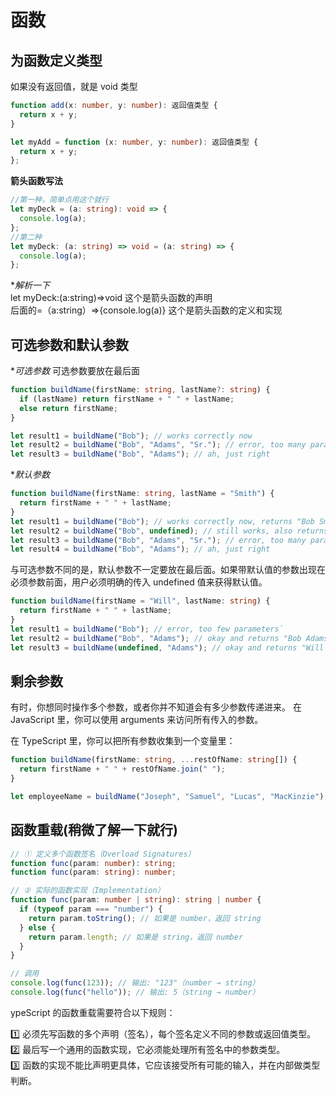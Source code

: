 # 函数

## 为函数定义类型

如果没有返回值，就是 void 类型

```ts
function add(x: number, y: number): 返回值类型 {
  return x + y;
}

let myAdd = function (x: number, y: number): 返回值类型 {
  return x + y;
};
```

**箭头函数写法**

```ts
//第一种，简单点用这个就行
let myDeck = (a: string): void => {
  console.log(a);
};
//第二种
let myDeck: (a: string) => void = (a: string) => {
  console.log(a);
};
```

\*_解析一下_  
let myDeck:(a:string)=>void 这个是箭头函数的声明  
后面的=（a:string）=>{console.log(a)} 这个是箭头函数的定义和实现

## 可选参数和默认参数

\*_可选参数_
可选参数要放在最后面

```ts
function buildName(firstName: string, lastName?: string) {
  if (lastName) return firstName + " " + lastName;
  else return firstName;
}

let result1 = buildName("Bob"); // works correctly now
let result2 = buildName("Bob", "Adams", "Sr."); // error, too many parameters
let result3 = buildName("Bob", "Adams"); // ah, just right
```

\*_默认参数_

```ts
function buildName(firstName: string, lastName = "Smith") {
  return firstName + " " + lastName;
}
let result1 = buildName("Bob"); // works correctly now, returns "Bob Smith"
let result2 = buildName("Bob", undefined); // still works, also returns "Bob Smith"
let result3 = buildName("Bob", "Adams", "Sr."); // error, too many parameters
let result4 = buildName("Bob", "Adams"); // ah, just right
```

与可选参数不同的是，默认参数不一定要放在最后面。如果带默认值的参数出现在必须参数前面，用户必须明确的传入 undefined 值来获得默认值。

```ts
function buildName(firstName = "Will", lastName: string) {
  return firstName + " " + lastName;
}
let result1 = buildName("Bob"); // error, too few parameters`
let result2 = buildName("Bob", "Adams"); // okay and returns "Bob Adams"
let result3 = buildName(undefined, "Adams"); // okay and returns "Will Adams"
```

## 剩余参数

有时，你想同时操作多个参数，或者你并不知道会有多少参数传递进来。 在 JavaScript 里，你可以使用 arguments 来访问所有传入的参数。

在 TypeScript 里，你可以把所有参数收集到一个变量里：

```ts
function buildName(firstName: string, ...restOfName: string[]) {
  return firstName + " " + restOfName.join(" ");
}

let employeeName = buildName("Joseph", "Samuel", "Lucas", "MacKinzie");
```

## 函数重载(稍微了解一下就行)

```ts
// ① 定义多个函数签名（Overload Signatures）
function func(param: number): string;
function func(param: string): number;

// ② 实际的函数实现（Implementation）
function func(param: number | string): string | number {
  if (typeof param === "number") {
    return param.toString(); // 如果是 number，返回 string
  } else {
    return param.length; // 如果是 string，返回 number
  }
}

// 调用
console.log(func(123)); // 输出: "123"（number → string）
console.log(func("hello")); // 输出: 5（string → number）
```

ypeScript 的函数重载需要符合以下规则：

1️⃣ 必须先写函数的多个声明（签名），每个签名定义不同的参数或返回值类型。  
2️⃣ 最后写一个通用的函数实现，它必须能处理所有签名中的参数类型。  
3️⃣ 函数的实现不能比声明更具体，它应该接受所有可能的输入，并在内部做类型判断。
